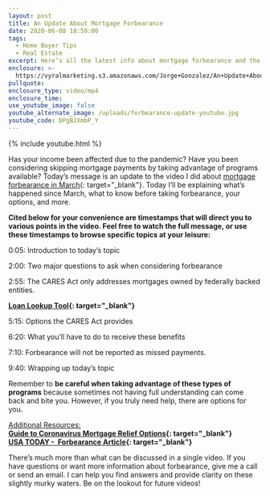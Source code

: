 ```yaml
---
layout: post
title: An Update About Mortgage Forbearance
date: 2020-06-08 18:59:00
tags:
  - Home Buyer Tips
  - Real Estate
excerpt: Here’s all the latest info about mortgage forbearance and the CARES Act.
enclosure: >-
  https://vyralmarketing.s3.amazonaws.com/Jorge+Gonzalez/An+Update+About+Mortgage+Forbearance.mp4
pullquote:
enclosure_type: video/mp4
enclosure_time:
use_youtube_image: false
youtube_alternate_image: /uploads/forbearance-update-youtube.jpg
youtube_code: DPgBJXmbP_Y
---
```


{% include youtube.html %}

Has your income been affected due to the pandemic? Have you been considering skipping mortgage payments by taking advantage of programs available? Today’s message is an update to the video I did about [mortgage forbearance in March](https://dadof8talksre.com/does-the-covid-19-cares-act-stimulus-plan-allow-for-you-to-skip-mortgage-payments.html){: target="_blank"}. Today I’ll be explaining what’s happened since March, what to know before taking forbearance, your options, and more.

**Cited below for your convenience are timestamps that will direct you to various points in the video. Feel free to watch the full message, or use these timestamps to browse specific topics at your leisure:&nbsp;**

0:05: Introduction to today’s topic

2:00: Two major questions to ask when considering forbearance

2:55: The CARES Act only addresses mortgages owned by federally backed entities.

**[Loan Lookup Tool](https://www.consumerfinance.gov/ask-cfpb/how-can-i-tell-who-owns-my-mortgage-en-214/){: target="_blank"}**

5:15: Options the CARES Act provides

6:20: What you’ll have to do to receive these benefits

7:10: Forbearance will not be reported as missed payments.

9:40: Wrapping up today’s topic

Remember to **be careful when taking advantage of these types of programs** because sometimes not having full understanding can come back and bite you. However, if you truly need help, there are options for you.&nbsp;

<u>Additional Resources:</u><br>**[Guide to Coronavirus Mortgage Relief Options](https://www.consumerfinance.gov/about-us/blog/guide-coronavirus-mortgage-relief-options/){: target="_blank"}**<br>**[USA TODAY -&nbsp; Forbearance Article](https://www.usatoday.com/story/money/2020/05/18/forbearance-offers-breathing-room-homeowners-but-there-risks/5208828002/){: target="_blank"}**

There’s much more than what can be discussed in a single video. If you have questions or want more information about forbearance, give me a call or send an email. I can help you find answers and provide clarity on these slightly murky waters. Be on the lookout for future videos\!

&nbsp;